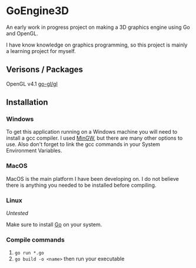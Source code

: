 # GoEngine3D

An early work in progress project on making a 3D graphics engine using Go and OpenGL.

I have know knowledge on graphics programming, so this project is mainly a learning project for myself.

## Verisons / Packages
OpenGL v4.1
[go-gl/gl](https://github.com/go-gl/gl)

## Installation

### Windows
To get this application running on a Windows machine you will need to install a gcc compiler.
I used [MinGW](https://mingw-w64.org/doku.php), but there are many other options to use.
Also don't forget to link the gcc commands in your System Environment Variables.

### MacOS
MacOS is the main platform I have been developing on. I do not believe there is anything you needed to be installed before compiling.

### Linux
*Untested*



Make sure to install [Go](https://golang.org/) on your system.

### Compile commands
1. `go run *.go`
2. `go build -o <name>` then run your executable
